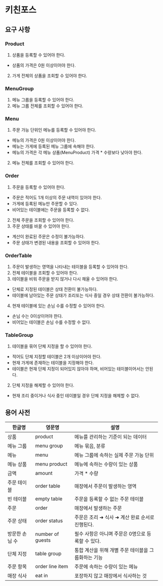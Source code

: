 # 키친포스

## 요구 사항
### Product
1. 상품을 등록할 수 있어야 한다.
  - 상품의 가격은 0원 이상이어야 한다.
2. 가게 전체의 상품을 조회할 수 있어야 한다.
### MenuGroup
1. 메뉴 그룹을 등록할 수 있어야 한다.
2. 메뉴 그룹 전체를 조회할 수 있어야 한다.
### Menu 
1. 주문 가능 단위인 메뉴를 등록할 수 있어야 한다.
  - 메뉴의 가격은 0원 이상이어야 한다.
  - 메뉴는 가게에 등록된 메뉴 그룹에 속해야 한다.
  - 메뉴의 가격은 각 메뉴 상품(MenuProduct) 가격 * 수량보다 낮아야 한다.
2. 메뉴 전체를 조회할 수 있어야 한다.
### Order
1. 주문을 등록할 수 있어야 한다.
  - 주문은 적어도 1개 이상의 주문 내역이 있어야 한다.
  - 가게에 등록된 메뉴만 주문할 수 있다.
  - 비어있는 테이블에는 주문을 등록할 수 없다.
2. 전체 주문을 조회할 수 있어야 한다.
3. 주문 상태를 바꿀 수 있어야 한다.
  - 계산이 완료된 주문은 수정이 불가능하다.
  - 주문 상태가 변경된 내용을 조회할 수 있어야 한다.
### OrderTable
1. 주문이 발생하는 영역을 나타내는 테이블을 등록할 수 있어야 한다.
2. 전체 테이블을 조회할 수 있어야 한다.
3. 테이블을 비워 주문을 받지 않거나 다시 채울 수 있어야 한다.
  - 단체로 지정된 테이블은 상태 전환이 불가능하다.
  - 테이블에 남아있는 주문 상태가 조리또는 식사 중일 경우 상태 전환이 불가능하다.
4. 현재 테이블에 있는 손님 수를 수정할 수 있어야 한다.
  - 손님 수는 0이상이어야 한다.
  - 비어있는 테이블은 손님 수를 수정할 수 없다.
### TableGroup
1. 테이블을 묶어 단체 지정을 할 수 있어야 한다.
  - 적어도 단체 지정할 테이블은 2개 이상이어야 한다.
  - 현재 가게에 존재하는 테이블을 지정해야 한다.
  - 테이블은 현재 단체 지정이 되어있지 않아야 하며, 비어있는 테이블이어서는 안된다.
2.  단체 지정을 해제할 수 있어야 한다.
  - 현재 조리 중이거나 식사 중인 테이블일 경우 단체 지정을 해제할 수 없다.

## 용어 사전

| 한글명 | 영문명 | 설명 |
| --- | --- | --- |
| 상품 | product | 메뉴를 관리하는 기준이 되는 데이터 |
| 메뉴 그룹 | menu group | 메뉴 묶음, 분류 |
| 메뉴 | menu | 메뉴 그룹에 속하는 실제 주문 가능 단위 |
| 메뉴 상품 | menu product | 메뉴에 속하는 수량이 있는 상품 |
| 금액 | amount | 가격 * 수량 |
| 주문 테이블 | order table | 매장에서 주문이 발생하는 영역 |
| 빈 테이블 | empty table | 주문을 등록할 수 없는 주문 테이블 |
| 주문 | order | 매장에서 발생하는 주문 |
| 주문 상태 | order status | 주문은 조리 ➜ 식사 ➜ 계산 완료 순서로 진행된다. |
| 방문한 손님 수 | number of guests | 필수 사항은 아니며 주문은 0명으로 등록할 수 있다. |
| 단체 지정 | table group | 통합 계산을 위해 개별 주문 테이블을 그룹화하는 기능 |
| 주문 항목 | order line item | 주문에 속하는 수량이 있는 메뉴 |
| 매장 식사 | eat in | 포장하지 않고 매장에서 식사하는 것 |

